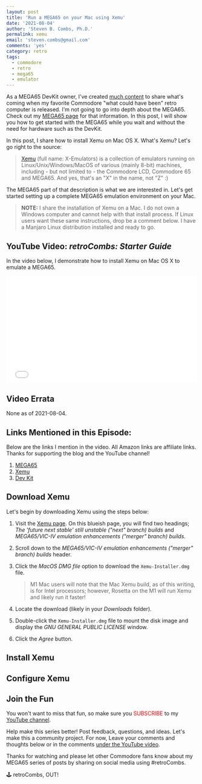 ```yaml
---
layout: post
title: 'Run a MEGA65 on your Mac using Xemu'
date: '2021-08-04'
author: 'Steven B. Combs, Ph.D.'
permalink: xemu
email: 'steven.combs@gmail.com'
comments: 'yes'
category: retro
tags:
  - commodore
  - retro
  - mega65
  - emulator
---
```


As a MEGA65 DevKit owner, I've created [much content](https://www.stevencombs.com/mega65) to share what's coming when my favorite Commodore "what could have been" retro computer is released. I'm not going to go into depth about the MEGA65. Check out my [MEGA65 page](https://www.stevencombs.com/mega65) for that information. In this post, I will show you how to get started with the MEGA65 while you wait and without the need for hardware such as the DevKit.

In this post, I share how to install Xemu on Mac OS X. What's Xemu? Let's go right to the source:

> [Xemu](https://github.com/lgblgblgb/xemu) (full name: X-Emulators) is a collection of emulators running on Linux/Unix/Windows/MacOS of various (mainly 8-bit) machines, including - but not limited to - the Commodore LCD, Commodore 65 and MEGA65. And yes, that's an "X" in the name, not "Z" :)

The MEGA65 part of that description is what we are interested in. Let's get started setting up a complete MEGA65 emulation environment on your Mac.

> **NOTE:** I share the installation of Xemu on a Mac. I do not own a Windows computer and cannot help with that install process. If Linux users want these same instructions, drop be a comment below. I have a Manjaro Linux distribution installed and ready to go.

## YouTube Video: _retroCombs:  Starter Guide_

In the video below, I demonstrate how to install Xemu on Mac OS X to emulate a MEGA65.

<div style="position:relative;padding-top:56.25%;"><p><iframe src="link" frameborder="0" allowfullscreen="true" mozallowfullscreen="true" webkitallowfullscreen="true" style="position:absolute;top:0;left:0;width:100%;height:100%;"></iframe></p></div>

## Video Errata

None as of 2021-08-04.

## Links Mentioned in this Episode:

Below are the links I mention in the video. All Amazon links are affiliate links. Thanks for supporting the blog and the YouTube channel!

1. [MEGA65](https://mega65.org/)
2. [Xemu](https://github.com/lgblgblgb/xemu)
2. [Dev Kit](https://shop.trenz-electronic.de/en/Products/MEGA65/)

## Download Xemu

Let's begin by downloading Xemu using the steps below:

1. Visit the [Xemu page](https://github.lgb.hu/xemu/). On this blueish page, you will find two headings; *The 'future next stable' still unstable ("next" branch) builds* and *MEGA65/VIC-IV emulation enhancements ("merger" branch) builds*.
2. Scroll down to the *MEGA65/VIC-IV emulation enhancements ("merger" branch) builds* header.
3. Click the *‌MacOS DMG file* option to download the `Xemu-Installer.dmg` file.

    > M1 Mac users will note that the Mac Xemu build, as of this writing, is for Intel processors; however, Rosetta on the M1 will run Xemu and likely run it faster!

4. Locate the download (likely in your *Downloads* folder).
5. Double-click the `Xemu-Installer.dmg` file to mount the disk image and display the *GNU GENERAL PUBLIC LICENSE* window.
6. Click the *Agree* button.

## Install Xemu



## Configure Xemu



## Join the Fun
You won't want to miss that fun, so make sure you <font color="red">SUBSCRIBE</font> to my [YouTube channel](https://www.youtube.com/stevencombs).

Help make this series better! Post feedback, questions, and ideas. Let's make this a community project. For now, Leave your comments and thoughts below or in the comments [under the YouTube video](link).

Thanks for watching and please let other Commodore fans know about my MEGA65 series of posts by sharing on social media using #retroCombs.

🕹️ retroCombs, OUT!